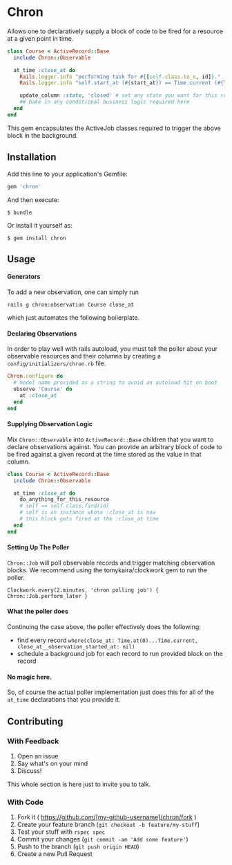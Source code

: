 # Chron

Allows one to declaratively supply a block of code to be fired for a resource at a given point in time.

```ruby
class Course < ActiveRecord::Base
  include Chron::Observable

  at_time :close_at do
    Rails.logger.info "performing task for #{[self.class.to_s, id]}."
    Rails.logger.info "self.start_at (#{start_at}) == Time.current (#{Time.current})"

    update_column :state, 'closed' # set any state you want for this record
    ## bake in any conditional business logic required here
  end
end
```

This gem encapsulates the ActiveJob classes required to trigger the above block in the background.

## Installation

Add this line to your application's Gemfile:

```ruby
gem 'chron'
```

And then execute:

    $ bundle

Or install it yourself as:

    $ gem install chron

## Usage

#### Generators

To add a new observation, one can simply run

```
rails g chron:observation Course close_at
```

which just automates the following boilerplate.

#### Declaring Observations

In order to play well with rails autoload, you must tell the poller
about your observable resources and their columns by creating a `config/initializers/chron.rb` file.

```ruby
Chron.configure do
  # model name provided as a string to avoid an autoload hit on boot
  observe 'Course' do
    at :close_at
  end
end

```

#### Supplying Observation Logic

Mix `Chron::Observable` into `ActiveRecord::Base` children that you want to declare observations against.
You can provide an arbitrary block of code to be fired against a given record at the time stored as the value in that column.


```ruby
class Course < ActiveRecord::Base
  include Chron::Observable

  at_time :close_at do
    do_anything_for_this_resource
    # self == self.class.find(id)
    # self is an instance whose :close_at is now
    # this block gets fired at the :close_at time
  end
end
```

#### Setting Up The Poller

`Chron::Job` will poll observable records and trigger matching observation blocks.
We recommend using the tomykaira/clockwork gem to run the poller.

`Clockwork.every(2.minutes, 'chron polling job') { Chron::Job.perform_later }`

#### What the poller does

Continuing the case above, the poller effectively does the following:

* find every record `where(close_at: Time.at(0)...Time.current, close_at__observation_started_at: nil)`
* schedule a background job for each record to run provided block on the record

#### No magic here.

So, of course the actual poller implementation just does this for all of the `at_time` declarations that you provide it.

## Contributing

### With Feedback

1. Open an issue
2. Say what's on your mind
3. Discuss!

This whole section is here just to invite you to talk.

### With Code

1. Fork it ( https://github.com/[my-github-username]/chron/fork )
2. Create your feature branch (`git checkout -b feature/my-stuff`)
3. Test your stuff with `rspec spec`
4. Commit your changes (`git commit -am 'Add some feature'`)
5. Push to the branch (`git push origin HEAD`)
6. Create a new Pull Request

